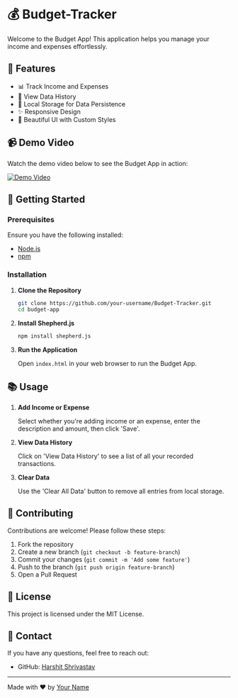 # 💰 Budget-Tracker

Welcome to the Budget App! This application helps you manage your income and expenses effortlessly.

## 🌟 Features

- 📊 Track Income and Expenses
- 📆 View Data History
- 💾 Local Storage for Data Persistence
- ✨ Responsive Design
- 🎨 Beautiful UI with Custom Styles

## 📹 Demo Video

Watch the demo video below to see the Budget App in action:

[![Demo Video](https://img.youtube.com/vi/YOUR_VIDEO_ID/maxresdefault.jpg)](https://www.youtube.com/watch?v=)

## 🚀 Getting Started

### Prerequisites

Ensure you have the following installed:

- [Node.js](https://nodejs.org/)
- [npm](https://www.npmjs.com/)

### Installation

1. **Clone the Repository**

    ```sh
    git clone https://github.com/your-username/Budget-Tracker.git
    cd budget-app
    ```

2. **Install Shepherd.js**

    ```sh
    npm install shepherd.js
    ```

3. **Run the Application**

    Open `index.html` in your web browser to run the Budget App.

## 📚 Usage

1. **Add Income or Expense**

    Select whether you're adding income or an expense, enter the description and amount, then click 'Save'.

2. **View Data History**

    Click on 'View Data History' to see a list of all your recorded transactions.

3. **Clear Data**

    Use the 'Clear All Data' button to remove all entries from local storage.

## 👥 Contributing

Contributions are welcome! Please follow these steps:

1. Fork the repository
2. Create a new branch (`git checkout -b feature-branch`)
3. Commit your changes (`git commit -m 'Add some feature'`)
4. Push to the branch (`git push origin feature-branch`)
5. Open a Pull Request

## 📝 License

This project is licensed under the MIT License.

## 📧 Contact

If you have any questions, feel free to reach out:

- GitHub: [Harshit Shrivastav](https://github.com/Harshit-shrivastav)

---

Made with ❤️ by [Your Name](https://github.com/Harshit-shrivastav)
